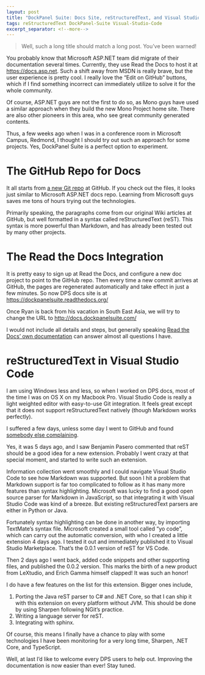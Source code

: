 ```yaml
---
layout: post
title: "DockPanel Suite: Docs Site, reStructuredText, and Visual Studio Code"
tags: reStructuredText DockPanel-Suite Visual-Studio-Code
excerpt_separator: <!--more-->
---
```

> Well, such a long title should match a long post. You’ve been warned!

You probably know that Microsoft ASP.NET team did migrate of their documentation several times. Currently, they use Read the Docs to host it at https://docs.asp.net. Such a shift away from MSDN is really brave, but the user experience is pretty cool. I really love the “Edit on GitHub” buttons, which if I find something incorrect can immediately utilize to solve it for the whole community.

Of course, ASP.NET guys are not the first to do so, as Mono guys have used a similar approach when they build the new Mono Project home site. There are also other pioneers in this area, who see great community generated contents.

Thus, a few weeks ago when I was in a conference room in Microsoft Campus, Redmond, I thought I should try out such an approach for some projects. Yes, DockPanel Suite is a perfect option to experiment.
<!--more-->

# The GitHub Repo for Docs

It all starts from [a new Git repo](https://github.com/dockpanelsuite/dockpanelsuite_docs) at GitHub. If you check out the files, it looks just similar to Microsoft ASP.NET docs repo. Learning from Microsoft guys saves me tons of hours trying out the technologies.

Primarily speaking, the paragraphs come from our original Wiki articles at GitHub, but well formatted in a syntax called reStructuredText (reST). This syntax is more powerful than Markdown, and has already been tested out by many other projects.

# The Read the Docs Integration

It is pretty easy to sign up at Read the Docs, and configure a new doc project to point to the GitHub repo. Then every time a new commit arrives at GitHub, the pages are regenerated automatically and take effect in just a few minutes. So now DPS docs site is at https://dockpanelsuite.readthedocs.org/

Once Ryan is back from his vacation in South East Asia, we will try to change the URL to http://docs.dockpanelsuite.com/

I would not include all details and steps, but generally speaking [Read the Docs’ own documentation](https://read-the-docs.readthedocs.org/en/latest/getting_started.html) can answer almost all questions I have.

# reStructuredText in Visual Studio Code

I am using Windows less and less, so when I worked on DPS docs, most of the time I was on OS X on my Macbook Pro. Visual Studio Code is really a light weighted editor with easy-to-use Git integration. It feels great except that it does not support reStructuredText natively (though Markdown works perfectly).

I suffered a few days, unless some day I went to GitHub and found [somebody else complaining](https://github.com/microsoft/vscode/issues/117).

Yes, it was 5 days ago, and I saw Benjamin Pasero commented that reST should be a good idea for a new extension. Probably I went crazy at that special moment, and started to write such an extension.

Information collection went smoothly and I could navigate Visual Studio Code to see how Markdown was supported. But soon I hit a problem that Markdown support is far too complicated to follow as it has many more features than syntax highlighting. Microsoft was lucky to find a good open source parser for Markdown in JavaScript, so that integrating it with Visual Studio Code was kind of a breeze. But existing reStructuredText parsers are either in Python or Java.

Fortunately syntax highlighting can be done in another way, by importing TextMate’s syntax file. Microsoft created a small tool called “yo code”, which can carry out the automatic conversion, with who I created a little extension 4 days ago. I tested it out and immediately published it to Visual Studio Marketplace. That’s the 0.0.1 version of reST for VS Code.

Then 2 days ago I went back, added code snippets and other supporting files, and published the 0.0.2 version. This marks the birth of a new product from LeXtudio, and Erich Gamma himself clapped! It was such an honor!

I do have a few features on the list for this extension. Bigger ones include,

1. Porting the Java reST parser to C# and .NET Core, so that I can ship it with this extension on every platform without JVM. This should be done by using Sharpen following NGit’s practice.
1. Writing a language server for reST.
1. Integrating with sphinx.

Of course, this means I finally have a chance to play with some technologies I have been monitoring for a very long time, Sharpen, .NET Core, and TypeScript.

Well, at last I’d like to welcome every DPS users to help out. Improving the documentation is now easier than ever! Stay tuned.
